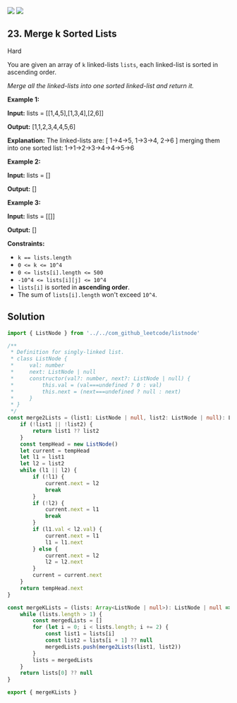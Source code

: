 [![](https://img.shields.io/github/stars/LeetCode-Top-Interview-150/LeetCode-Top-Interview-150?label=Stars&style=flat-square)](https://github.com/LeetCode-Top-Interview-150/LeetCode-Top-Interview-150)
[![](https://img.shields.io/github/forks/LeetCode-Top-Interview-150/LeetCode-Top-Interview-150?label=Fork%20me%20on%20GitHub%20&style=flat-square)](https://github.com/LeetCode-Top-Interview-150/LeetCode-Top-Interview-150/fork)

## 23\. Merge k Sorted Lists

Hard

You are given an array of `k` linked-lists `lists`, each linked-list is sorted in ascending order.

_Merge all the linked-lists into one sorted linked-list and return it._

**Example 1:**

**Input:** lists = \[\[1,4,5],[1,3,4],[2,6]]

**Output:** [1,1,2,3,4,4,5,6]

**Explanation:** The linked-lists are: [ 1->4->5, 1->3->4, 2->6 ] merging them into one sorted list: 1->1->2->3->4->4->5->6 

**Example 2:**

**Input:** lists = []

**Output:** [] 

**Example 3:**

**Input:** lists = \[\[]]

**Output:** [] 

**Constraints:**

*   `k == lists.length`
*   `0 <= k <= 10^4`
*   `0 <= lists[i].length <= 500`
*   `-10^4 <= lists[i][j] <= 10^4`
*   `lists[i]` is sorted in **ascending order**.
*   The sum of `lists[i].length` won't exceed `10^4`.

## Solution

```typescript
import { ListNode } from '../../com_github_leetcode/listnode'

/**
 * Definition for singly-linked list.
 * class ListNode {
 *     val: number
 *     next: ListNode | null
 *     constructor(val?: number, next?: ListNode | null) {
 *         this.val = (val===undefined ? 0 : val)
 *         this.next = (next===undefined ? null : next)
 *     }
 * }
 */
const merge2Lists = (list1: ListNode | null, list2: ListNode | null): ListNode | null => {
    if (!list1 || !list2) {
        return list1 ?? list2
    }
    const tempHead = new ListNode()
    let current = tempHead
    let l1 = list1
    let l2 = list2
    while (l1 || l2) {
        if (!l1) {
            current.next = l2
            break
        }
        if (!l2) {
            current.next = l1
            break
        }
        if (l1.val < l2.val) {
            current.next = l1
            l1 = l1.next
        } else {
            current.next = l2
            l2 = l2.next
        }
        current = current.next
    }
    return tempHead.next
}

const mergeKLists = (lists: Array<ListNode | null>): ListNode | null => {
    while (lists.length > 1) {
        const mergedLists = []
        for (let i = 0; i < lists.length; i += 2) {
            const list1 = lists[i]
            const list2 = lists[i + 1] ?? null
            mergedLists.push(merge2Lists(list1, list2))
        }
        lists = mergedLists
    }
    return lists[0] ?? null
}

export { mergeKLists }
```
